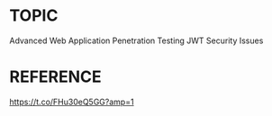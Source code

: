 # TOPIC
Advanced Web Application Penetration Testing JWT Security Issues

# REFERENCE
https://t.co/FHu30eQ5GG?amp=1
